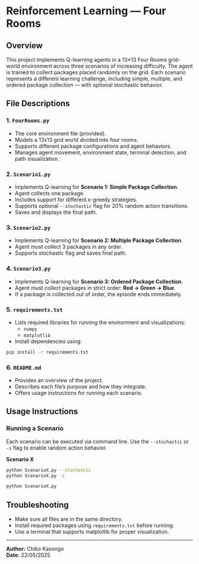 # Reinforcement Learning — Four Rooms

## Overview

This project implements Q-learning agents in a 13×13 Four Rooms grid-world environment across three scenarios of increasing difficulty. The agent is trained to collect packages placed randomly on the grid. Each scenario represents a different learning challenge, including simple, multiple, and ordered package collection — with optional stochastic behavior.

## File Descriptions

### **1. `FourRooms.py`**
- The core environment file (provided).
- Models a 13x13 grid world divided into four rooms.
- Supports different package configurations and agent behaviors.
- Manages agent movement, environment state, terminal detection, and path visualization.

### **2. `Scenario1.py`**
- Implements Q-learning for **Scenario 1: Simple Package Collection**.
- Agent collects one package.
- Includes support for different ε-greedy strategies.
- Supports optional `--stochastic` flag for 20% random action transitions.
- Saves and displays the final path.

### **3. `Scenario2.py`**
- Implements Q-learning for **Scenario 2: Multiple Package Collection**.
- Agent must collect 3 packages in any order.
- Supports stochastic flag and saves final path.

### **4. `Scenario3.py`**
- Implements Q-learning for **Scenario 3: Ordered Package Collection**.
- Agent must collect packages in strict order: **Red → Green → Blue**.
- If a package is collected out of order, the episode ends immediately.

### **5. `requirements.txt`**
- Lists required libraries for running the environment and visualizations:
  - `numpy`
  - `matplotlib`
- Install dependencies using:
```bash
pip install -r requirements.txt
```

### **6. `README.md`**
- Provides an overview of the project.
- Describes each file’s purpose and how they integrate.
- Offers usage instructions for running each scenario.


## Usage Instructions

### **Running a Scenario**
Each scenario can be executed via command line. Use the `--stochastic` or `-s` flag to enable random action behavior.

**Scenario X**
```bash
python ScenarioX.py --stochastic
python ScenarioX.py -s
```
```bash
python ScenarioX.py
```

## Troubleshooting
- Make sure all files are in the same directory.
- Install required packages using `requirements.txt` before running.
- Use a terminal that supports matplotlib for proper visualization.

---

**Author:** Chiko Kasongo  
**Date:** 22/05/2025
